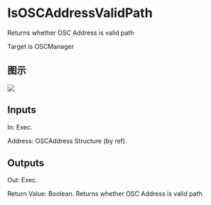 # IsOSCAddressValidPath

Returns whether OSC Address is valid path

Target is OSCManager

## 图示

![]($-20221218-18060123.png)

## Inputs

In: Exec.

Address: OSCAddress Structure (by ref).  

## Outputs

Out: Exec.

Return Value: Boolean. Returns whether OSC Address is valid path.

